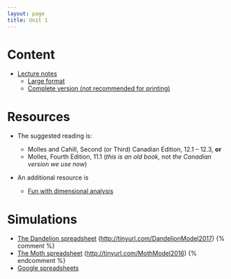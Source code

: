 ```yaml
---
layout: page
title: Unit 1
---
```


# Content

* [Lecture notes](/materials/linear.handouts.pdf)
  * [Large format](/materials/linear.large.pdf)
  * [Complete version (not recommended for printing)](materials/linear.complete.pdf)

# Resources

* The suggested reading is:
  * Molles and Cahill, Second (or Third) Canadian Edition, 12.1 – 12.3, __or__
  * Molles, Fourth Edition,
  11.1 (_this is an old book,_ not _the Canadian version we use now_)

* An additional resource is
  * [Fun with dimensional analysis](http://www.alysion.org/dimensional/fun.htm)

# Simulations

* [The Dandelion spreadsheet](http://tinyurl.com/DandelionModel2017) (http://tinyurl.com/DandelionModel2017)
{% comment %} 
* [The Moth spreadsheet](http://tinyurl.com/MothModel2016) (http://tinyurl.com/MothModel2016)
{% endcomment %} 
* [Google spreadsheets](spreadsheets.html)
